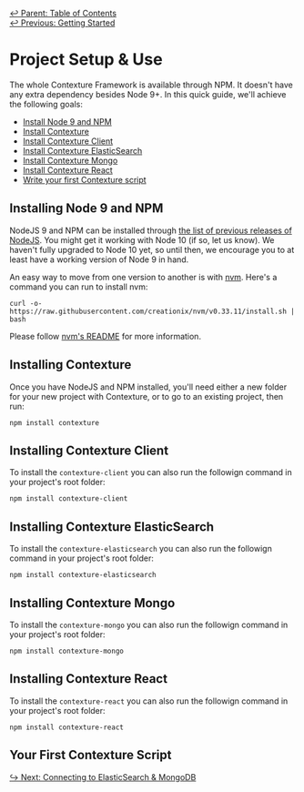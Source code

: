 ﻿[↩  Parent: Table of Contents](../README.md)  
[↩  Previous: Getting Started](README.md)

# Project Setup & Use

The whole Contexture Framework is available through NPM. It doesn't
have any extra dependency besides Node 9+. In this quick guide, we'll
achieve the following goals:

- [Install Node 9 and NPM](./setup.md#installing-node-9-and-npm)
- [Install Contexture](./setup.md#installing-contexture)
- [Install Contexture Client](./setup.md#installing-contexture-client)
- [Install Contexture ElasticSearch](./setup.md#installing-contexture-elasticsearch)
- [Install Contexture Mongo](./setup.md#installing-contexture-mongo)
- [Install Contexture React](./setup.md#installing-contexture-react)
- [Write your first Contexture script](./setup.md#your-first-contexture-script)

## Installing Node 9 and NPM

NodeJS 9 and NPM can be installed through [the list of previous
releases of NodeJS](https://nodejs.org/en/download/releases/). You
might get it working with Node 10 (if so, let us know). We haven't
fully upgraded to Node 10 yet, so until then, we encourage you to at
least have a working version of Node 9 in hand.

An easy way to move from one version to another is with
[nvm](https://github.com/creationix/nvm). Here's a command you can run
to install nvm:

    curl -o- https://raw.githubusercontent.com/creationix/nvm/v0.33.11/install.sh | bash

Please follow [nvm's README](https://github.com/creationix/nvm/blob/master/README.md) for more information.

## Installing Contexture

Once you have NodeJS and NPM installed, you'll need either a new
folder for your new project with Contexture, or to go to an existing
project, then run:

    npm install contexture

## Installing Contexture Client

To install the `contexture-client` you can also run the followign
command in your project's root folder:

    npm install contexture-client

## Installing Contexture ElasticSearch

To install the `contexture-elasticsearch` you can also run the followign
command in your project's root folder:

    npm install contexture-elasticsearch

## Installing Contexture Mongo

To install the `contexture-mongo` you can also run the followign
command in your project's root folder:

    npm install contexture-mongo

## Installing Contexture React

To install the `contexture-react` you can also run the followign
command in your project's root folder:

    npm install contexture-react
 
## Your First Contexture Script

[↪ Next: Connecting to ElasticSearch & MongoDB](connecting.md)

